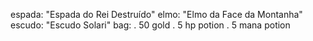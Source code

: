 espada: "Espada do Rei Destruído"
elmo: "Elmo da Face da Montanha"
escudo: "Escudo Solari"
bag:
    . 50 gold
    . 5 hp potion
    . 5 mana potion 
